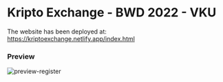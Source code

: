 # Kripto Exchange - BWD 2022 - VKU


The website has been deployed at: https://kriptoexchange.netlify.app/index.html  
### Preview
![preview-register](https://user-images.githubusercontent.com/75077747/169092886-24123d8b-7908-4cfe-9248-2b995d4a6ab1.png)
